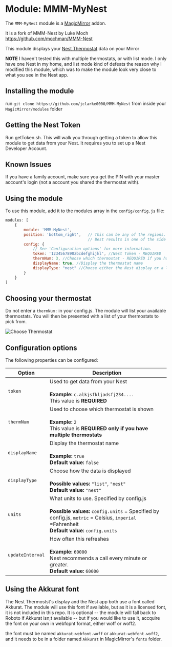 # Module: MMM-MyNest
The `MMM-MyNest` module is a <a href="https://github.com/MichMich/MagicMirror">MagicMirror</a> addon.

It is a fork of MMM-Nest by Luke Moch
https://github.com/mochman/MMM-Nest

This module displays your <a href="https://www.nest.com">Nest Thermostat</a> data on your Mirror

**NOTE** I haven't tested this with multiple thermostats, or with list mode.  I only have one Nest in my home, and list mode kind of defeats the reason why I modified this module, which was to make the module look very close to what you see in the Nest app.


## Installing the module
run `git clone https://github.com/jclarke0000/MMM-MyNest` from inside your `MagicMirror/modules` folder

## Getting the Nest Token
Run getToken.sh.  This will walk you through getting a token to allow this module to get data from your Nest.  It requires you to set up a Nest Developer Account.

## Known Issues
If you have a family account, make sure you get the PIN with your master account's login (not a account you shared the thermostat with).

## Using the module
To use this module, add it to the modules array in the `config/config.js` file:
````javascript
modules: [
	{
		module: 'MMM-MyNest',
		position: 'bottom_right',	// This can be any of the regions.
									// Best results in one of the side regions like: top_left
		config: {
			// See 'Configuration options' for more information.
			token: '1234567890zbcdefghijkl', //Nest Token - REQUIRED
			thermNum: 3, //Choose which thermostat - REQUIRED if you have multiple thermostats on the same account
			displayName: true, //Display the thermostat name
			displayType: "nest" //Choose either the Nest display or a list
		}
	}
]
````

## Choosing your thermostat
Do not enter a `thermNum:` in your config.js.  The module will list your available thermostats.  You will then be presented with a list of your thermostats to pick from.

![Choose Thermostat](https://cloud.githubusercontent.com/assets/19363185/19137765/4768b484-8b44-11e6-8441-e9b43c3f32fd.png)

## Configuration options
The following properties can be configured:

<table width="100%">
	<!-- why, markdown... -->
	<thead>
		<tr>
			<th>Option</th>
			<th width="100%">Description</th>
		</tr>
	<thead>
	<tbody>
		<tr>
			<td><code>token</code></td>
			<td>Used to get data from your Nest<br>
				<br><b>Example:</b> <code>c.alkjsfkljadsfj234....</code>
				<br> This value is <b>REQUIRED</b>
			</td>
		</tr>
		<tr>
			<td><code>thermNum</code></td>
			<td>Used to choose which thermostat is shown<br>
				<br><b>Example:</b> <code>2</code>
				<br> This value is <b>REQUIRED only if you have multiple thermostats</b>
			</td>
		</tr>
		<tr>
			<td><code>displayName</code></td>
			<td>Display the thermostat name<br>
				<br><b>Example:</b> <code>true</code>
				<br><b>Default value:</b> <code>false</code>
			</td>
		</tr>
		<tr>
      <td><code>displayType</code></td>
      <td>Choose how the data is displayed<br>
        <br><b>Possible values:</b> <code>"list"</code>, <code>"nest"</code>
        <br><b>Default value:</b> <code>"nest"</code>
      </td>
    </tr>
		<tr>
			<td><code>units</code></td>
			<td>What units to use. Specified by config.js<br>
				<br><b>Possible values:</b> <code>config.units</code> = Specified by config.js, <code>metric</code> = Celsius, <code>imperial</code> =Fahrenheit
				<br><b>Default value:</b> <code>config.units</code>
			</td>
		</tr>
		<tr>
			<td><code>updateInterval</code></td>
			<td>How often this refreshes<br>
				<br><b>Example:</b> <code>60000</code>
				<br> Nest recommends a call every minute or greater.
				<br><b>Default value:</b> <code>60000</code>
			</td>
		</tr>
	</tbody>
</table>

## Using the Akkurat font

The Nest Thermostst's display and the Nest app both use a font called Akkurat.  The module will use this font if available, but as it is a licensed font, it is not included in this repo.  It is optional -- the module will fall back to Roboto if Akkurat isn;t available -- but if you would like to use it, accquire the font on your own in webfopnt format, either woff or woff2.

the font must be named `akkurat-webfont.woff` or `akkurat-webfont.woff2`, and it needs to be in a folder named `Akkurat` in MagicMirror's `fonts` folder.
